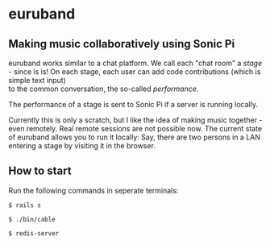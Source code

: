 # euruband

## Making music collaboratively using Sonic Pi

euruband works similar to a chat platform. We call 
each "chat room" a *stage* - since is is! On each stage, 
each user can add code contributions (which is simple text input)  
to the common conversation, the so-called  *performance*.

The performance of a stage is sent to Sonic Pi if a server 
is running locally.  

Currently this is only a scratch, but I like the idea of 
making music together - even remotely. Real remote sessions are not 
possible now. The current state of euruband allows you
to run it locally: Say, there are two persons in a LAN entering
a stage by visiting it in the browser.

## How to start

Run the following commands in seperate terminals: 

    $ rails s
    
    $ ./bin/cable
    
    $ redis-server
